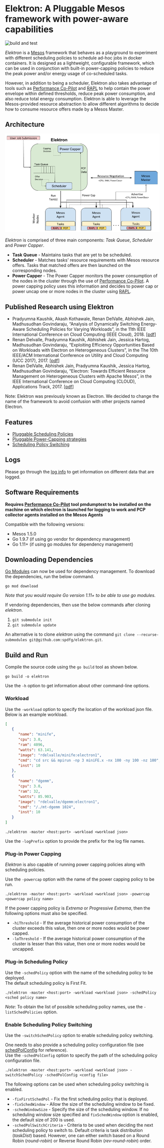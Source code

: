 Elektron: A Pluggable Mesos framework with power-aware capabilities
===================================================================

![build and test](https://github.com/spdfg/elektron/workflows/Build%20and%20Test%20Elektron/badge.svg)

_Elektron_ is a [Mesos](mesos.apache.org) framework that behaves as a playground to experiment with different scheduling policies to schedule ad-hoc jobs in docker containers. It is designed as a lightweight, configurable framework, which can be used in conjunction with built-in power-capping policies to reduce the peak power and/or energy usage of co-scheduled tasks.

However, in addition to being a scheduler, Elektron also takes advantage of tools such as [Performance Co-Pilot](http://pcp.io/) and [RAPL](https://01.org/blogs/2014/running-average-power-limit--rapl) to help contain the power envelope within defined thresholds, reduce peak power consumption, and also reduce total energy consumption. Elektron is able to leverage the Mesos-provided resource abstraction to allow different algorithms to decide how to consume resource offers made by a Mesos Master.

## Architecture
![](docs/ElekArch.png)

_Elektron_ is comprised of three main components: _Task Queue_, _Scheduler_ and _Power Capper_.
* **Task Queue** - Maintains tasks that are yet to be scheduled.
* **Scheduler** - Matches tasks' resource requirements with Mesos resource offers. Tasks that matched offers are then launched on the corresponding nodes.
* **Power Capper** - The Power Capper monitors the power consumption of the nodes in the cluster through the use of [Performance Co-Pilot](http://pcp.io/). A power capping policy uses this information and decides to power cap or power uncap one or more nodes in the cluster using [RAPL](https://01.org/blogs/2014/running-average-power-limit--rapl).

## Published Research using Elektron
* Pradyumna Kaushik, Akash Kothawale, Renan DelValle, Abhishek Jain, Madhusudhan Govindaraju, “Analysis of Dynamically Switching Energy-Aware Scheduling Policies for Varying Workloads”, in the 11th IEEE International Conference on Cloud Computing (IEEE Cloud), 2018. \[[pdf](http://cloud.cs.binghamton.edu/wordpress/wp-content/uploads/2018/05/analysis-of-energy-aware-scheduling-policy-switching-for-varying-workloads.pdf)\]
* Renan Delvalle, Pradyumna Kaushik, Abhishek Jain, Jessica Hartog, Madhusudhan Govindaraju, “Exploiting Efficiency Opportunities Based on Workloads with Electron on Heterogeneous Clusters”, in the The 10th IEEE/ACM International Conference on Utility and Cloud Computing (UCC 2017), 2017. \[[pdf](http://cloud.cs.binghamton.edu/wordpress/wp-content/uploads/2017/10/ExploitingEfficiencyOpportunitiesBasedonWorkloadswithElectrononHeterogeneousClusters.pdf)\]
* Renan DelValle, Abhishek Jain, Pradyumna Kaushik, Jessica Hartog, Madhusudhan Govindaraju, “Electron: Towards Efficient Resource Management on Heterogeneous Clusters with Apache Mesos”, in the IEEE International Conference on Cloud Computing (CLOUD), Applications Track, 2017. \[[pdf](http://cloud.cs.binghamton.edu/wordpress/wp-content/uploads/2017/07/electron-1.pdf)\]

Note: Elektron was previously known as Electron. We decided to change the name of the framework to avoid confusion with other projects named Electron.

## Features
* [Pluggable Scheduling Policies](docs/SchedulingPolicies.md)
* [Pluggable Power-Capping strategies](docs/PowerCappingStrategies.md)
* [Scheduling Policy Switching](docs/SchedulingPolicySwitching.md)

## Logs
Please go through the [log info](docs/Logs.md) to get information on different data that are logged.

## Software Requirements
**Requires [Performance Co-Pilot](http://pcp.io/) tool pmdumptext to be installed on the
machine on which electron is launched for logging to work and PCP collector agents installed
on the Mesos Agents**

Compatible with the following versions:

* Mesos 1.5.0
* Go 1.9.7 (if using go vendor for dependency management)
* Go 1.11+ (if using go modules for dependency management)

## Downloading Dependencies
[Go Modules](https://blog.golang.org/using-go-modules) can now be used for dependency management.
To download the dependencies, run the below command.
```commandline
go mod download
```
_Note that you would require Go version 1.11+ to be able to use go modules._

If vendoring dependencies, then use the below commands after cloning _elektron_.
1. `git submodule init`
2. `git submodule update`

An alternative is to clone _elektron_ using the command `git clone --recurse-submodules git@github.com:spdfg/elektron.git`.


## Build and Run
Compile the source code using the `go build` tool as shown below.
```commandline
go build -o elektron
```
Use the `-h` option to get information about other command-line options.

### Workload
Use the `-workload` option to specify the location of the workload json file. Below is an example workload.
```json
[
   {
      "name": "minife",
      "cpu": 3.0,
      "ram": 4096,
      "watts": 63.141,
      "image": "rdelvalle/minife:electron1",
      "cmd": "cd src && mpirun -np 3 miniFE.x -nx 100 -ny 100 -nz 100",
      "inst": 10
   },
   {
      "name": "dgemm",
      "cpu": 3.0,
      "ram": 32,
      "watts": 85.903,
      "image": "rdelvalle/dgemm:electron1",
      "cmd": "/./mt-dgemm 1024",
      "inst": 10
   }
]
```

```commandline
./elektron -master <host:port> -workload <workload json>
```

Use the `-logPrefix` option to provide the prefix for the log file names.

### Plug-in Power Capping
_Elektron_ is also capable of running power capping policies along with scheduling policies. 

Use the `-powercap` option with the name of the power capping policy to be run.

```commandline
./elektron -master <host:port> -workload <workload json> -powercap <powercap policy name>
```

If the power capping policy is _Extrema_ or _Progressive Extrema_, then the following options must also be specified.
* `-hiThreshold` - If the average historical power consumption of the cluster exceeds this value, then one or more nodes would be power capped.
* `-loThreshold` - If the average historical power consumption of the cluster is lesser than this value, then one or more nodes would be uncapped.

### Plug-in Scheduling Policy
Use the `-schedPolicy` option with the name of the scheduling policy to be deployed.<br>The default scheduling policy is First Fit.

```commandline
./elektron -master <host:port> -workload <workload json> -schedPolicy <sched policy name>
```

_Note_: To obtain the list of possible scheduling policy names, use the `-listSchedPolicies` option.

### Enable Scheduling Policy Switching
Use the `-switchSchedPolicy` option to enable scheduling policy switching.<br>

One needs to also provide a scheduling policy configuration file (see [schedPolConfig](./schedPolConfig.json) for reference).<br>
Use the `-schedPolConfig` option to specify the path of the scheduling policy configuration file.

```commandline
./elektron -master <host:port> -workload <workload json> -switchSchedPolicy -schedPolConfig <config file>
```

The following options can be used when scheduling policy switching is enabled.
* `-fixFirstSchedPol` - Fix the first scheduling policy that is deployed. 
* `-fixSchedWindow` - Allow the size of the scheduling window to be fixed.
* `-schedWindowSize` - Specify the size of the scheduling window. If no scheduling window size specified and `fixSchedWindow` option is enabled, the default size of 200 is used.
* `-schedPolSwitchCriteria` - Criteria to be used when deciding the next scheduling policy to switch to. Default criteria is task distribution (_taskDist_) based. However, one can either switch based on a Round Robin (_round-robin_) or Reverse Round Robin (_rev-round-robin_) order.
